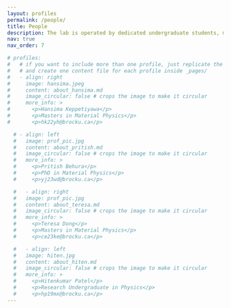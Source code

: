 ```yaml
---
layout: profiles
permalink: /people/
title: People
description: The lab is operated by dedicated undergraduate students, master's students, and PhD candidates, each bringing unique skills and perspectives to our multidisciplinary research projects. Dr. Kaur and her team are committed to fostering an environment of learning and innovation.
nav: true
nav_order: 7

# profiles:
#   # if you want to include more than one profile, just replicate the following block
#   # and create one content file for each profile inside _pages/
#   - align: right
#     image: hansima.jpeg
#     content: about_hansima.md
#     image_circular: false # crops the image to make it circular
#     more_info: >
#       <p>Hansima Keppetiyawa</p>
#       <p>Masters in Material Physics</p>
#       <p>hk22yh@brocku.ca</p>

  # - align: left
  #   image: prof_pic.jpg
  #   content: about_pritish.md
  #   image_circular: false # crops the image to make it circular
  #   more_info: >
  #     <p>Pritish Behura</p>
  #     <p>PhD in Material Physics</p>
  #     <p>yj23wd@brocku.ca</p>

  #   - align: right
  #   image: prof_pic.jpg
  #   content: about_teresa.md
  #   image_circular: false # crops the image to make it circular
  #   more_info: >
  #     <p>Teresa Dong</p>
  #     <p>Masters in Material Physics</p>
  #     <p>ce23ke@brocku.ca</p>

  #   - align: left
  #   image: hiten.jpg
  #   content: about_hiten.md
  #   image_circular: false # crops the image to make it circular
  #   more_info: >
  #     <p>Hitenkumar Patel</p>
  #     <p>Research Undergraduate in Physics</p>
  #     <p>hp19mx@brocku.ca</p>
---
```

